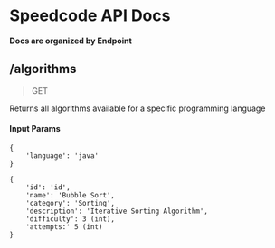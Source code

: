 # Speedcode API Docs

**Docs are organized by Endpoint**

## /algorithms

> GET

Returns all algorithms available for a specific programming language

#### Input Params

```
{
    'language': 'java'
}
```

```
{
    'id': 'id',
    'name': 'Bubble Sort',
    'category': 'Sorting',
    'description': 'Iterative Sorting Algorithm',
    'difficulty': 3 (int),
    'attempts:' 5 (int)
}
```
